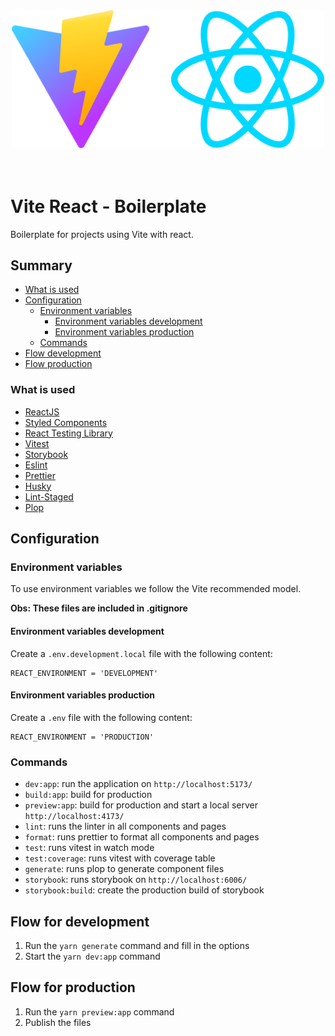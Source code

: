 <center>
  <img src=".github/assets/logo-vite-react.svg" alt="A logo vite and react" width="500" />
</center>
<br /><br />

# Vite React - Boilerplate
Boilerplate for projects using Vite with react.

## Summary
- [What is used](#what-is-used)
- [Configuration](#configuration)
  - [Environment variables](#environment-variables)
    - [Environment variables development](#environment-variables-development)
    - [Environment variables production](#environment-variables-production)
  - [Commands](#commands)
- [Flow development](#flow-for-development)
- [Flow production](#flow-for-production)


### What is used

- [ReactJS](https://reactjs.org/)
- [Styled Components](https://styled-components.com/)
- [React Testing Library](https://testing-library.com/docs/react-testing-library/intro)
- [Vitest](https://vitest.dev/)
- [Storybook](https://storybook.js.org/)
- [Eslint](https://eslint.org/)
- [Prettier](https://prettier.io/)
- [Husky](https://github.com/typicode/husky)
- [Lint-Staged](https://github.com/okonet/lint-staged)
- [Plop](https://plopjs.com/)

## Configuration
### Environment variables
To use environment variables we follow the
Vite recommended model.

**Obs: These files are included in .gitignore**

#### Environment variables development
Create a `.env.development.local` file with the following content:
```
REACT_ENVIRONMENT = 'DEVELOPMENT'
```
#### Environment variables production
Create a `.env` file with the following content:
```
REACT_ENVIRONMENT = 'PRODUCTION'
```

### Commands
* `dev:app`: run the application on `http://localhost:5173/`
* `build:app`: build for production
* `preview:app`: build for production and start a local server `http://localhost:4173/`
* `lint`: runs the linter in all components and pages
* `format`: runs prettier to format all components and pages
* `test`: runs vitest in watch mode
* `test:coverage`: runs vitest with coverage table
* `generate`: runs plop to generate component files
* `storybook`: runs storybook on `http://localhost:6006/`
* `storybook:build`: create the production build of storybook

## Flow for development
1. Run the `yarn generate` command and fill in the options
2. Start the `yarn dev:app` command
## Flow for production
1. Run the `yarn preview:app` command
2. Publish the files

